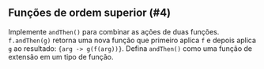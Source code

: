 ## Funções de ordem superior (#4)

Implemente `andThen()` para combinar as ações de duas funções. `f.andThen(g)` retorna uma nova função que primeiro aplica `f` e depois aplica `g` ao resultado: `{arg -> g(f(arg))}`. Defina `andThen()` como uma função de extensão em um tipo de função.